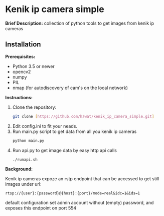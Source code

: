 # Kenik ip camera simple

**Brief Description:** collection of python tools to get images from kenik ip cameras
## Installation

**Prerequisites:**
* Python 3.5 or newer
* opencv2
* numpy
* PIL
* nmap (for autodiscovery of cam's on the local network)

**Instructions:**

1. Clone the repository:
   ```bash
   git clone [https://github.com/hawat/kenik_ip_camera_simple.git]

2. Edit config.ini to fit your neads.
3. Run main.py script to get data from all you kenik ip cameras
   ```bash
   python main.py 
   ````
4. Run api.py to get image data by easy http api calls 
   ```bash
   ./runapi.sh
   ```
**Background:**

Kenik ip cameras expoze an rstp endpoint that can be accessed to get still images 
under url: 
```
rtsp://{user}:{password}@{host}:{port}/mode=real&idc=1&ids=1 
```
default configuration set admin account without (empty) password, and exposes this endpoint on port 554


